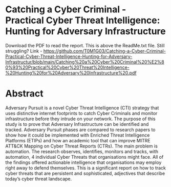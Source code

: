 # Catching a Cyber Criminal - Practical Cyber Threat Intelligence: Hunting for Adversary Infrastructure

Download the PDF to read the report.
This is above the ReadMe.txt file.
Still struggling?
Link - https://github.com/T0M1G03/Catching-a-Cyber-Criminal-Practical-Cyber-Threat-Intelligence-Hunting-for-Adversary-Infrastructur/blob/main/Catching%20a%20Cyber%20Criminal%20%E2%80%93%20Practical%20Cyber%20Threat%20Intelligence-%20Hunting%20for%20Adversary%20Infrastructure%20.pdf

# Abstract

Adversary Pursuit is a novel Cyber Threat Intelligence (CTI) strategy that uses distinctive internet footprints to catch Cyber Criminals and monitor infrastructure before they intrude on your network. The purpose of this study is to prove that Adversary Infrastructure can be identified and tracked. Adversary Pursuit phases are compared to research papers to show how it could be implemented with Enriched Threat Intelligence Platforms (ETIPs) and how an academic tool that can improve MITRE ATT&amp;CK Mapping on Cyber Threat Reports (CTRs). The main problem is automation. The research observes, identifies, monitors and tracks, with automation, 4 individual Cyber Threats that organisations might face. All of the findings offered actionable intelligence that organisations may employ right away to defend themselves. This is a significant report on how to track cyber threats that are persistent and sophisticated, adjectives that describe today’s cyber threat landscape. 
